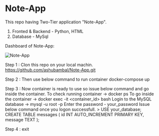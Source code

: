 # Note-App
This repo having Two-Tier application "Note-App".
1. Fronted & Backend - Python, HTML
2. Database - MySql

Dashboard of Note-App:

![Note-App](https://github.com/ashubambal/Note-App/assets/92073828/5543408f-2d28-4a3b-86bd-dc0cfb5d5989)

Step 1 : Clon this repo on your local machin.
	https://github.com/ashubambal/Note-App.git

Step 2 : Then use below command to run container
	docker-compose up

Step 3 : Now container is ready to use so issue below command and go inside the container.
	To check running container -> docker ps
	To go inside the container -> docker exec -it <container_id> bash
	Login to the MySQL database -> mysql -u root -p
		Enter the password - your_password
	Issue below command once you logon successfull.
		> USE your_database;
		CREATE TABLE messages (
	    		id INT AUTO_INCREMENT PRIMARY KEY,
   			message TEXT
		);

Step 4 : exit
